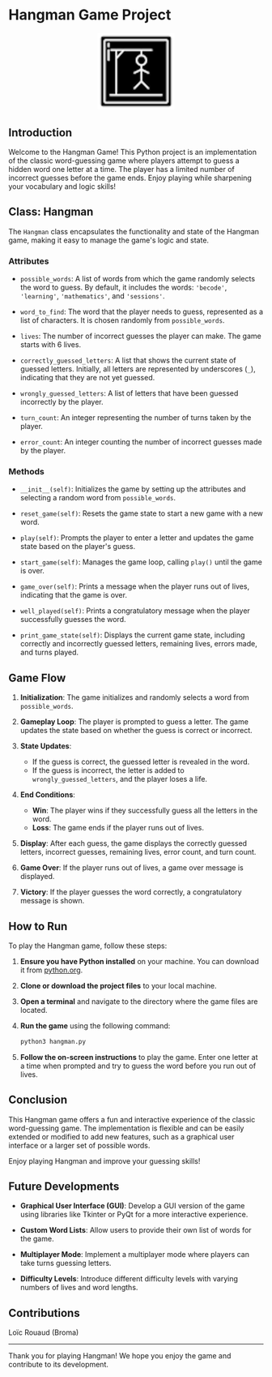 # Hangman Game Project

<div align="center">
	<img width = "30%" src="pictures/icons8-hangman-game-64_upscayl_5x_realesrgan-x4plus-anime.png">
</div>

## Introduction

Welcome to the Hangman Game! This Python project is an implementation of the classic word-guessing game where players attempt to guess a hidden word one letter at a time. The player has a limited number of incorrect guesses before the game ends. Enjoy playing while sharpening your vocabulary and logic skills!

## Class: Hangman

The `Hangman` class encapsulates the functionality and state of the Hangman game, making it easy to manage the game's logic and state.

### Attributes

- `possible_words`: A list of words from which the game randomly selects the word to guess. By default, it includes the words: `'becode'`, `'learning'`, `'mathematics'`, and `'sessions'`.

- `word_to_find`: The word that the player needs to guess, represented as a list of characters. It is chosen randomly from `possible_words`.

- `lives`: The number of incorrect guesses the player can make. The game starts with 6 lives.

- `correctly_guessed_letters`: A list that shows the current state of guessed letters. Initially, all letters are represented by underscores (`_`), indicating that they are not yet guessed.

- `wrongly_guessed_letters`: A list of letters that have been guessed incorrectly by the player.

- `turn_count`: An integer representing the number of turns taken by the player.

- `error_count`: An integer counting the number of incorrect guesses made by the player.

### Methods

- `__init__(self)`: Initializes the game by setting up the attributes and selecting a random word from `possible_words`.

- `reset_game(self)`: Resets the game state to start a new game with a new word.

- `play(self)`: Prompts the player to enter a letter and updates the game state based on the player's guess.

- `start_game(self)`: Manages the game loop, calling `play()` until the game is over.

- `game_over(self)`: Prints a message when the player runs out of lives, indicating that the game is over.

- `well_played(self)`: Prints a congratulatory message when the player successfully guesses the word.

- `print_game_state(self)`: Displays the current game state, including correctly and incorrectly guessed letters, remaining lives, errors made, and turns played.

## Game Flow

1. **Initialization**: The game initializes and randomly selects a word from `possible_words`.

2. **Gameplay Loop**: The player is prompted to guess a letter. The game updates the state based on whether the guess is correct or incorrect.

3. **State Updates**: 
    - If the guess is correct, the guessed letter is revealed in the word.
    - If the guess is incorrect, the letter is added to `wrongly_guessed_letters`, and the player loses a life.

4. **End Conditions**:
    - **Win**: The player wins if they successfully guess all the letters in the word.
    - **Loss**: The game ends if the player runs out of lives.

5. **Display**: After each guess, the game displays the correctly guessed letters, incorrect guesses, remaining lives, error count, and turn count.

6. **Game Over**: If the player runs out of lives, a game over message is displayed.

7. **Victory**: If the player guesses the word correctly, a congratulatory message is shown.

## How to Run

To play the Hangman game, follow these steps:

1. **Ensure you have Python installed** on your machine. You can download it from [python.org](https://www.python.org/).

2. **Clone or download the project files** to your local machine.

3. **Open a terminal** and navigate to the directory where the game files are located.

4. **Run the game** using the following command:

    ```bash
    python3 hangman.py
    ```

5. **Follow the on-screen instructions** to play the game. Enter one letter at a time when prompted and try to guess the word before you run out of lives.

## Conclusion

This Hangman game offers a fun and interactive experience of the classic word-guessing game. The implementation is flexible and can be easily extended or modified to add new features, such as a graphical user interface or a larger set of possible words.

Enjoy playing Hangman and improve your guessing skills!

## Future Developments

- **Graphical User Interface (GUI)**: Develop a GUI version of the game using libraries like Tkinter or PyQt for a more interactive experience.

- **Custom Word Lists**: Allow users to provide their own list of words for the game.

- **Multiplayer Mode**: Implement a multiplayer mode where players can take turns guessing letters.

- **Difficulty Levels**: Introduce different difficulty levels with varying numbers of lives and word lengths.

## Contributions

Loïc Rouaud (Broma)


---

Thank you for playing Hangman! We hope you enjoy the game and contribute to its development.
